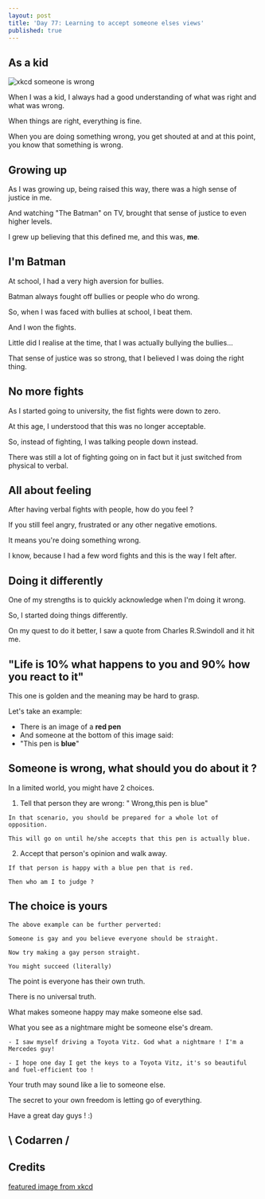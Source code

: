 ```yaml
---
layout: post
title: 'Day 77: Learning to accept someone elses views'
published: true
---
```

## As a kid
![xkcd someone is wrong](https://github.com/codarrenvelvindron/codarrenvelvindron.github.io/raw/master/images/duty_calls.png)

When I was a kid, I always had a good understanding of what was right and what was wrong.

When things are right, everything is fine.

When you are doing something wrong, you get shouted at and at this point, you know that something is wrong.

## Growing up
As I was growing up, being raised this way, there was a high sense of justice in me.

And watching "The Batman" on TV, brought that sense of justice to even higher levels.

I grew up believing that this defined me, and this was, **me**.


## I'm Batman
At school, I had a very high aversion for bullies.

Batman always fought off bullies or people who do wrong.

So, when I was faced with bullies at school, I beat them.

And I won the fights.

Little did I realise at the time, that I was actually bullying the bullies...

That sense of justice was so strong, that I believed I was doing the right thing.

## No more fights
As I started going to university, the fist fights were down to zero.

At this age, I understood that this was no longer acceptable.

So, instead of fighting, I was talking people down instead.

There was still a lot of fighting going on in fact but it just switched from physical to verbal.


## All about feeling
After having verbal fights with people, how do you feel ?

If you still feel angry, frustrated or any other negative emotions.

It means you're doing something wrong.

I know, because I had a few word fights and this is the way I felt after.


## Doing it differently
One of my strengths is to quickly acknowledge when I'm doing it wrong.

So, I started doing things differently.

On my quest to do it better, I saw a quote from Charles R.Swindoll and it hit me.


## "Life is 10%  what happens to you and 90% how you react to it"
This one is golden and the meaning may be hard to grasp.

Let's take an example:
- There is an image of a **red pen**
- And someone at the bottom of this image said:
- "This pen is **blue**"

## Someone is wrong, what should you do about it ?
In a limited world, you might have 2 choices.

1. Tell that person they are wrong: " Wrong,this pen is blue"

```
In that scenario, you should be prepared for a whole lot of opposition.

This will go on until he/she accepts that this pen is actually blue.
```

2. Accept that person's opinion and walk away.

```
If that person is happy with a blue pen that is red.

Then who am I to judge ?
```

## The choice is yours
```
The above example can be further perverted:

Someone is gay and you believe everyone should be straight.

Now try making a gay person straight.

You might succeed (literally)
```

The point is everyone has their own truth.

There is no universal truth.

What makes someone happy may make someone else sad.

What you see as a nightmare might be someone else's dream.
```
- I saw myself driving a Toyota Vitz. God what a nightmare ! I'm a Mercedes guy!

- I hope one day I get the keys to a Toyota Vitz, it's so beautiful and fuel-efficient too !
```

Your truth may sound like a lie to someone else.

The secret to your own freedom is letting go of everything.

Have a great day guys ! :)

## \ Codarren /

## Credits
[featured image from xkcd](https://imgs.xkcd.com/comics/duty_calls.png)
